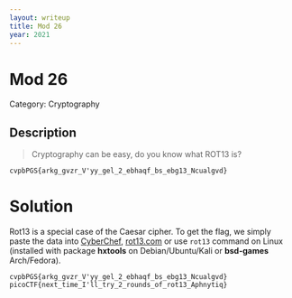 ```yaml
---
layout: writeup
title: Mod 26
year: 2021
---
```

# Mod 26
Category: Cryptography

## Description

> Cryptography can be easy, do you know what ROT13 is? 

`cvpbPGS{arkg_gvzr_V'yy_gel_2_ebhaqf_bs_ebg13_Ncualgvd}`

# Solution
Rot13 is a special case of the Caesar cipher. To get the flag, we simply paste the data into [CyberChef](https://gchq.github.io/CyberChef/), 
[rot13.com](https://rot13.com/) or use `rot13` command on Linux (installed with package **hxtools** on Debian/Ubuntu/Kali or **bsd-games** Arch/Fedora).

```
cvpbPGS{arkg_gvzr_V'yy_gel_2_ebhaqf_bs_ebg13_Ncualgvd}
picoCTF{next_time_I'll_try_2_rounds_of_rot13_Aphnytiq}
```
 
